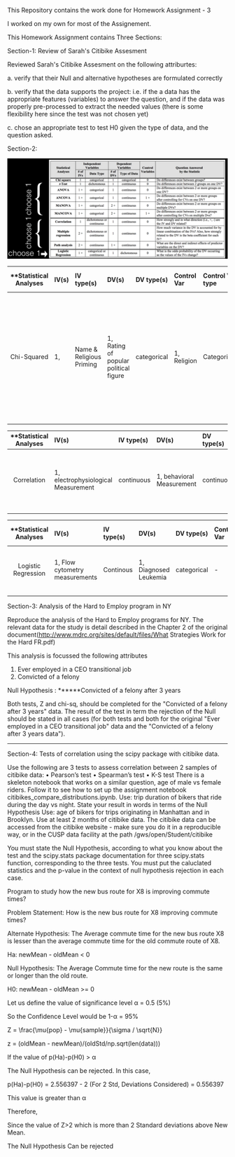This Repository contains the work done for Homework Assignment - 3

I worked on my own for most of the Assignement. 

This Homework Assignment contains Three Sections:

Section-1: Review of Sarah's Citibike Assesment

Reviewed Sarah's Citibike Assesment on the following attriburtes:

a. verify that their Null and alternative hypotheses are formulated correctly

b. verify that the data supports the project: i.e. if the a data has the appropriate features (variables) to answer the question, and if the data was properly pre-processed to extract the needed values (there is some flexibility here since the test was not chosen yet)

c. chose an appropriate test to test H0 given the type of data, and the question asked. 


Section-2:


![solarpalette](screenshots/1.png)

| **Statistical Analyses	|  IV(s)  |  IV type(s) |  DV(s)  |  DV type(s)  |  Control Var | Control Var type  | Question to be answered | _H0_ | alpha | link to paper **| 
|:----------:|:----------|:------------|:-------------|:-------------|:------------|:------------- |:------------------|:----:|:-------:|:-------|
Chi-Squared	| 1,  | Name & Religious Priming| 1, Rating of popular political figure| categorical | 1, Religion |Categorical) | Does Politically conservative participants primed with President Obama’s middle name rate him more negatively than would those who are not shown his middle name? | Middle Name Primed Rate Negatively >= Middle Name Not Shown | 0.05 | [The effects of name and religious priming on ratings of a well-known political figure, President Barack Obama]( http://journals.plos.org/plosone/article?id=10.1371/journal.pone.0180676) |
  |||||||||


| **Statistical Analyses	|  IV(s)  |  IV type(s) |  DV(s)  |  DV type(s)  |  Control Var | Control Var type  | Question to be answered | _H0_ | alpha | link to paper **| 
|:----------:|:----------|:------------|:-------------|:-------------|:------------|:------------- |:------------------|:----:|:-------:|:-------|
Correlation	| 1, electrophysiological Measurement| continuous | 1, behavioral Measurement | continuous | 2, Gender & Chronological Age | Dichotomous/Categorical | Is Behavioral auditory and language measurements and electrophysiological evaluations Correlated?  |Behaviorial Measurements depends on Electrophysical Measurement | 0.05 | [Cortical maturation in children with cochlear implants: Correlation between electrophysiological and behavioral measurement]( http://journals.plos.org/plosone/article?id=10.1371/journal.pone.0171177) |
  |||||||||

| **Statistical Analyses	|  IV(s)  |  IV type(s) |  DV(s)  |  DV type(s)  |  Control Var | Control Var type  | Question to be answered | _H0_ | alpha | link to paper **| 
|:----------:|:----------|:------------|:-------------|:-------------|:------------|:------------- |:------------------|:----:|:-------:|:-------|
Logistic Regression	| 1, Flow cytometry measurements| Continous | 1, Diagnosed Leukemia| categorical | - |- | Can Leukemia be predicted using Flow cytometry measurements | Test Scores ~= Mean Features| 0.05 | [Leukemia Prediction Using Sparse Logistic Regression]( http://journals.plos.org/plosone/article?id=10.1371/journal.pone.0072932) |
  |||||||||



Section-3: Analysis of the Hard to Employ program in NY

Reproduce the analysis of the Hard to Employ programs for NY. The relevant data for the study is detail described in the Chapter 2 of the original document(http://www.mdrc.org/sites/default/files/What Strategies Work for the Hard FR.pdf)

This analysis is focussed the following attributes 

1. Ever employed in a CEO transitional job
2. Convicted of a felony

Null Hypothesis : ******Convicted of a felony after 3 years

Both tests, Z and chi-sq, should be completed for the "Convicted of a felony after 3 years" data.
The result of the test in term the rejection of the Null should be stated in all cases (for both tests and both for the original "Ever employed in a CEO transitional job" data and the "Convicted of a felony after 3 years data").

*****


Section-4: Tests of correlation using the scipy package with citibike data.

Use the following are 3 tests to assess correlation between 2 samples of citibike data:
•	Pearson’s test
•	Spearman’s test
•	K-S test
There is a skeleton notebook that works on a similar question, age of male vs female riders. Follow it to see how to set up the assignment notebook citibikes_compare_distributions.ipynb.
Use: trip duration of bikers that ride during the day vs night. State your result in words in terms of the Null Hypothesis
Use: age of bikers for trips originating in Manhattan and in Brooklyn. Use at least 2 months of citibike data. The citibike data can be accessed from the citibike website - make sure you do it in a reproducible way, or in the CUSP data facility at the path /gws/open/Student/citibike

You must state the Null Hypothesis, according to what you know about the test and the scipy.stats package documentation for three scipy.stats function, corresponding to the three tests.
You must put the caluclated statistics and the p-value in the context of null hypothesis rejection in each case.







Program to study how the new bus route for X8 is improving commute times?

Problem Statement: How is the new bus route for X8 improving commute times?

Alternate Hypothesis: The Average commute time for the new bus route X8 is lesser than the average commute time for the old commute route of X8.

Ha: newMean - oldMean < 0

Null Hypothesis: The Average Commute time for the new route is the same or longer than the old route.

H0: newMean - oldMean >= 0

Let us define the value of significance level α = 0.5 (5%)

So the Confidence Level would be 1-α = 95%

Z = \frac{\mu{pop} - \mu{sample}}{\sigma / \sqrt{N}}

z = (oldMean - newMean)/(oldStd/np.sqrt(len(data)))

If the value of p(Ha)-p(H0) > α

The Null Hypothesis can be rejected. In this case,

p(Ha)-p(H0) = 2.556397 - 2 (For 2 Std, Deviations Considered) = 0.556397

This value is greater than α

Therefore,

Since the value of Z>2 which is more than 2 Standard deviations above New Mean.

The Null Hypothesis Can be rejected




